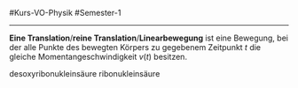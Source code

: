 #Kurs-VO-Physik #Semester-1

---

**Eine Translation**/**reine Translation**/**Linearbewegung** ist eine Bewegung, bei der alle Punkte des bewegten Körpers zu gegebenem Zeitpunkt $t$ die gleiche Momentangeschwindigkeit $v(t)$ besitzen.

desoxyribonukleinsäure
ribonukleinsäure